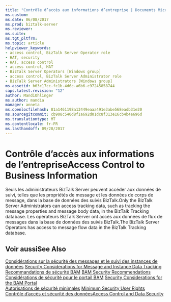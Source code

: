 ```yaml
---
title: "Contrôle d’accès aux informations d’entreprise | Documents Microsoft"
ms.custom: 
ms.date: 06/08/2017
ms.prod: biztalk-server
ms.reviewer: 
ms.suite: 
ms.tgt_pltfrm: 
ms.topic: article
helpviewer_keywords:
- access control, BizTalk Server Operator role
- HAT, security
- HAT, access control
- access control, HAT
- BizTalk Server Operators [Windows group]
- access control, BizTalk Server Administrator role
- BizTalk Server Administrators [Windows group]
ms.assetid: b63c17cc-fc1b-4d6c-a6b6-c97245858744
caps.latest.revision: "12"
author: MandiOhlinger
ms.author: mandia
manager: anneta
ms.openlocfilehash: 81a1461198a13449eaaa491e3abe568eadb31e20
ms.sourcegitcommit: cb908c540d8f1a692d01dc8f313e16cb4b4e696d
ms.translationtype: MT
ms.contentlocale: fr-FR
ms.lasthandoff: 09/20/2017
---
```

# <a name="access-control-to-business-information"></a><span data-ttu-id="143f9-102">Contrôle d’accès aux informations de l’entreprise</span><span class="sxs-lookup"><span data-stu-id="143f9-102">Access Control to Business Information</span></span>
<span data-ttu-id="143f9-103">Seuls les administrateurs BizTalk Server peuvent accéder aux données de suivi, telles que les propriétés de message et les données de corps de message, dans la base de données des suivis BizTalk.</span><span class="sxs-lookup"><span data-stu-id="143f9-103">Only the BizTalk Server Administrators can access tracking data, such as tracking the message properties and message body data, in the BizTalk Tracking database.</span></span> <span data-ttu-id="143f9-104">Les opérateurs BizTalk Server ont accès aux données de flux de messages dans la base de données des suivis BizTalk.</span><span class="sxs-lookup"><span data-stu-id="143f9-104">The BizTalk Server Operators has access to message flow data in the BizTalk Tracking database.</span></span>  
  
## <a name="see-also"></a><span data-ttu-id="143f9-105">Voir aussi</span><span class="sxs-lookup"><span data-stu-id="143f9-105">See Also</span></span>  
 <span data-ttu-id="143f9-106">[Considérations sur la sécurité des messages et le suivi des instances de données](../core/security-considerations-for-message-and-instance-data-tracking.md) </span><span class="sxs-lookup"><span data-stu-id="143f9-106">[Security Considerations for Message and Instance Data Tracking](../core/security-considerations-for-message-and-instance-data-tracking.md) </span></span>  
 <span data-ttu-id="143f9-107">[Recommandations de sécurité BAM](../core/bam-security-recommendations.md) </span><span class="sxs-lookup"><span data-stu-id="143f9-107">[BAM Security Recommendations](../core/bam-security-recommendations.md) </span></span>  
 <span data-ttu-id="143f9-108">[Considérations de sécurité pour le portail BAM](../core/security-considerations-for-the-bam-portal.md) </span><span class="sxs-lookup"><span data-stu-id="143f9-108">[Security Considerations for the BAM Portal](../core/security-considerations-for-the-bam-portal.md) </span></span>  
 <span data-ttu-id="143f9-109">[Autorisations de sécurité minimales](../core/minimum-security-user-rights.md) </span><span class="sxs-lookup"><span data-stu-id="143f9-109">[Minimum Security User Rights](../core/minimum-security-user-rights.md) </span></span>  
 [<span data-ttu-id="143f9-110">Contrôle d’accès et sécurité des données</span><span class="sxs-lookup"><span data-stu-id="143f9-110">Access Control and Data Security</span></span>](../core/access-control-and-data-security.md)